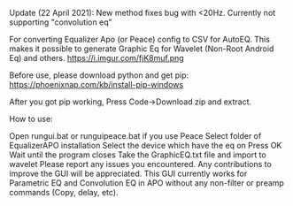 Update (22 April 2021): New method fixes bug with <20Hz. Currently not supporting "convolution eq"

For converting Equalizer Apo (or Peace) config to CSV for AutoEQ. This makes it possible to generate Graphic Eq for Wavelet (Non-Root Android Eq) and others. https://i.imgur.com/fjK8muf.png

Before use, please download python and get pip: https://phoenixnap.com/kb/install-pip-windows

After you got pip working, Press Code->Download zip and extract.

How to use:

Open rungui.bat or runguipeace.bat if you use Peace
Select folder of EqualizerAPO installation
Select the device which have the eq on
Press OK
Wait until the program closes
Take the GraphicEQ.txt file and import to wavelet
Please report any issues you encountered. Any contributions to improve the GUI will be appreciated. This GUI currently works for Parametric EQ and Convolution EQ in APO without any non-filter or preamp commands (Copy, delay, etc).